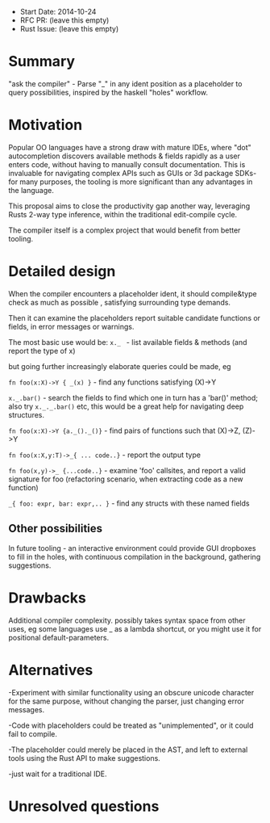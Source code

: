 - Start Date: 2014-10-24
- RFC PR: (leave this empty)
- Rust Issue: (leave this empty)

# Summary

"ask the compiler" - Parse "_" in any ident position as a placeholder to query possibilities, inspired by the haskell "holes" workflow.

# Motivation

Popular OO languages have a strong draw with mature IDEs, where "dot" autocompletion discovers available methods & fields rapidly as a user enters code, without having to manually consult documentation. 
This is invaluable for navigating complex APIs such as GUIs or 3d package SDKs- for many purposes, the tooling is more significant than any advantages in the language.

This proposal aims to close the productivity gap another way, leveraging Rusts 2-way type inference, within the traditional edit-compile cycle.

The compiler itself is a complex project that would benefit from better tooling.

# Detailed design

When the compiler encounters a placeholder ident, it should compile&type check as much as possible , satisfying surrounding type demands.

Then it can examine the placeholders report suitable candidate functions or fields, in error messages or warnings.

The most basic use would be:
 `x._ `  - list available fields & methods (and report the type of x)

but going further increasingly elaborate queries could be made, eg

 `fn foo(x:X)->Y { _(x) }`  - find any functions satisfying  (X)->Y
 
 
 `x._.bar()`  - search the fields to find which one in turn has a 'bar()' method; also try `x._._.bar()` etc, this would be a great help for navigating deep structures.
 
 `fn foo(x:X)->Y {a._()._()}`  - find pairs of functions such that (X)->Z,  (Z)->Y
 
 `fn foo(x:X,y:T)->_{ ... code..}` - report the output type
 
 `fn foo(x,y)->_ {...code..}` - examine 'foo' callsites, and report a valid signature for foo (refactoring scenario, when extracting code as a new function)

 `_{ foo: expr, bar: expr,.. }`  - find any structs with these named fields

## Other possibilities
In future tooling - an interactive environment could provide GUI dropboxes to fill in the holes, with continuous compilation in the background, gathering suggestions.

# Drawbacks

Additional compiler complexity.
possibly takes syntax space from other uses, eg some languages use _ as a lambda shortcut, or you might use it for positional default-parameters.

# Alternatives

-Experiment with similar functionality using an obscure unicode character for the same purpose, without changing the parser, just changing error messages.

-Code with placeholders could be treated as "unimplemented", or it could fail to compile.

-The placeholder could merely be placed in the AST, and left to external tools using the Rust API to make suggestions.

-just wait for a traditional IDE.

# Unresolved questions

